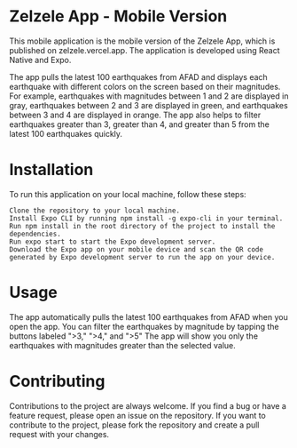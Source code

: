 # Zelzele App - Mobile Version
This mobile application is the mobile version of the Zelzele App, which is published on zelzele.vercel.app. The application is developed using React Native and Expo.

The app pulls the latest 100 earthquakes from AFAD and displays each earthquake with different colors on the screen based on their magnitudes. For example, earthquakes with magnitudes between 1 and 2 are displayed in gray, earthquakes between 2 and 3 are displayed in green, and earthquakes between 3 and 4 are displayed in orange. The app also helps to filter earthquakes greater than 3, greater than 4, and greater than 5 from the latest 100 earthquakes quickly.

# Installation
To run this application on your local machine, follow these steps:

    Clone the repository to your local machine.
    Install Expo CLI by running npm install -g expo-cli in your terminal.
    Run npm install in the root directory of the project to install the dependencies.
    Run expo start to start the Expo development server.
    Download the Expo app on your mobile device and scan the QR code generated by Expo development server to run the app on your device.

# Usage
The app automatically pulls the latest 100 earthquakes from AFAD when you open the app. You can filter the earthquakes by magnitude by tapping the buttons labeled ">3," ">4," and ">5" The app will show you only the earthquakes with magnitudes greater than the selected value.

# Contributing
Contributions to the project are always welcome. If you find a bug or have a feature request, please open an issue on the repository. If you want to contribute to the project, please fork the repository and create a pull request with your changes.